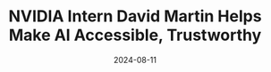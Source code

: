 ---
title: "NVIDIA Intern David Martin Helps Make AI Accessible, Trustworthy"
teaser: "/images/groupconvo.png"
date: "2024-08-11"
collection: press
authors: "NVIDIA Blog"
# venue: "ISWC '22: Proceedings of the 2022 ACM International Symposium on Wearable Computers"
# abstract: "Head worn displays (HWDs) can provide a discreet method of captioning for people who are d/Deaf or hard of hearing (DHH); however, group conversations remain a difficult scenario as the wearer has difficulty in determining who is speaking and where to look. Using an HWD emulator during a group conversation, we compare eight DHH users’ perceptions of four conditions: an 80 degree field-of-view (FOV) HWD that pins captioning text to each speaker (Registered), a HWD where the captioning remains in the same place in the user’s visual field (Non-registered), Non-registered plus indicators as to which direction the current speaker is relative to the user’s line of sight (Indicators), and a control of captions displayed on a Phone. Preference increased in order of Phone, Non-registered, Indicators, and Registered. While an 80 degree FOV HWD is not practical to create in a pair of normal looking eyeglasses, pilot testing with 12 hearing participants suggests a FOV between 20 and 30 degrees might be sufficient."
link: "https://blogs.nvidia.com/blog/nvidia-life-david-martin/"
# category: poster
# tags: []
# links:
# - [doi, doi, https://doi.org/10.1145/3597638.3614491]
# - [paper, pdf, /files/papers/GroupConvo_ISWC_2022.pdf]
---